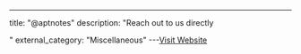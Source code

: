 ---
title: "@aptnotes"
description: "Reach out to us directly



"
external_category: "Miscellaneous"
---[Visit Website](https://twitter.com/aptnotes)

